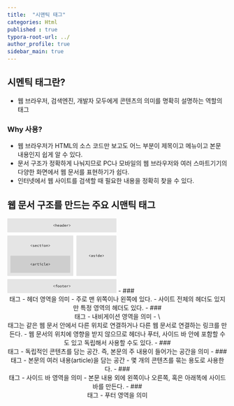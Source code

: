 ```yaml
---
title:  "시맨틱 태그"
categories: Html
published : true
typora-root-url: ../
author_profile: true
sidebar_main: true
---
```

## 시멘틱 태그란?
- 웹 브라우저, 검색엔진, 개발자 모두에게 콘텐츠의 의미를 명확히 설명하는 역할의 태그
### Why 사용?
- 웹 브라우저가 HTML의 소스 코드만 보고도 어느 부분이 제목이고 메뉴이고 본문 내용인지 쉽게 알 수 있다.
- 문서 구조가 정확하게 나눠지므로 PC나 모바일의 웹 브라우저와 여러 스마트기기의 다양한 화면에서 웹 문서를 표현하기가 쉽다.
- 인터넷에서 웹 사이트를 검색할 때 필요한 내용을 정확히 찾을 수 있다.

## 웹 문서 구조를 만드는 주요 시맨틱 태그
<img src="/images/2023-07-30-Semantic/semantic.png" alt="semantic" style="zoom: 50%;" />
- ### <header> 태그
    - 헤더 영역을 의미
    - 주로 맨 위쪽이나 왼쪽에 있다.
    - 사이트 전체의 헤더도 있지만 특정 영역의 헤더도 있다.
- ### <nav> 태그
    - 내비게이션 영역을 의미
    - \<nav> 태그는 같은 웹 문서 안에서 다른 위치로 연결하거나 다른 웹 문서로 연결하는 링크를 만든다.
    - 웹 문서의 위치에 영향을 받지 않으므로 헤더나 푸터, 사이드 바 안에 포함할 수도 있고 독립해서 사용할 수도 있다.
- ### <article> 태그
    - 독립적인 콘텐츠를 담는 공간. 즉, 본문의 주 내용이 들어가는 공간을 의미
- ### <section> 태그
    - 본문의 여러 내용(article)을 담는 공간
    - 몇 개의 콘텐츠를 묶는 용도로 사용한다.
- ### <aside> 태그
    - 사이드 바 영역을 의미
    - 본문 내용 외에 왼쪽이나 오른쪽, 혹은 아래똑에 사이드 바를 만든다. 
- ### <footer> 태그
    - 푸터 영역을 의미
    
